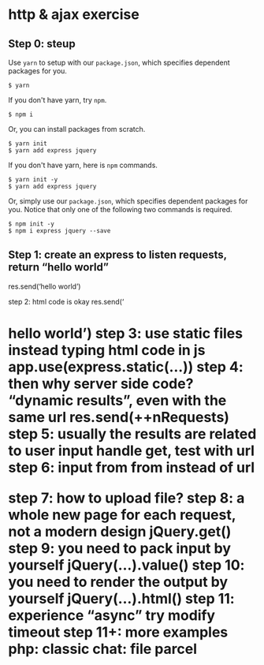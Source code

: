 # http & ajax exercise

## Step 0: steup

Use `yarn` to setup with our `package.json`, which specifies dependent packages for you.

```
$ yarn
```

If you don't have yarn, try `npm`.

```
$ npm i
```

Or, you can install packages from scratch.

```
$ yarn init
$ yarn add express jquery
```

If you don't have yarn, here is `npm` commands.

```
$ yarn init -y
$ yarn add express jquery
```

Or, simply use our `package.json`, which specifies dependent packages for you. Notice that only one of the following two commands is required.

```
$ npm init -y
$ npm i express jquery --save
```

## Step 1: create an express to listen requests, return “hello world”

res.send(‘hello world’)

step 2: html code is okay
res.send(‘<h1>hello world’)
step 3: use static files instead typing html code in js
app.use(express.static(…))
step 4: then why server side code? “dynamic results”, even with the same url
res.send(++nRequests)
step 5: usually the results are related to user input
handle get, test with url
step 6: input from from instead of url
<form method=“get”>
step 7: how to upload file?
<form method=“post”>
step 8: a whole new page for each request, not a modern design
jQuery.get()
step 9: you need to pack input by yourself
jQuery(…).value()
step 10: you need to render the output by yourself
jQuery(…).html()
step 11: experience “async”
try modify timeout
step 11+: more examples
php: classic
chat: file
parcel
